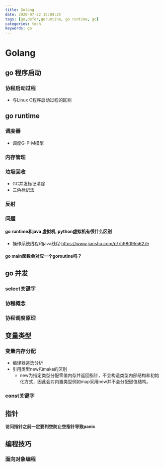 ```yaml
---
title: Golang
date: 2020-07-22 15:04:25
tags: [go,defer,goruntine, go runtime, gc]
categories: tech
keywords: go
---
```


# Golang
## go 程序启动
### 协程启动过程
- 与Linux C程序启动过程的区别
## go runtime
### 调度器
- 调度G-P-M模型
### 内存管理
### 垃圾回收
- GC并发标记清除
- 三色标记法
### 反射
### 问题
#### go runtime和java 虚拟机, python虚拟机有很什么区别
- 操作系统线程和java线程:https://www.jianshu.com/p/7c980955627e
#### go main函数会对应一个goroutine吗？
## go 并发
### select关键字
### 协程概念
### 协程调度原理

## 变量类型

### 变量内存分配
- 编译器逃逸分析
- 引用类型new和make的区别
  - new为指定类型分配零值内存并返回指针，不会构造类型内部结构和初始化方式，因此会对内置类型例如map采用new并不会分配键值结构。
### const关键字


## 指针
**访问指针之前一定要判空防止空指针导致panic**

## 编程技巧
### 面向对象编程
